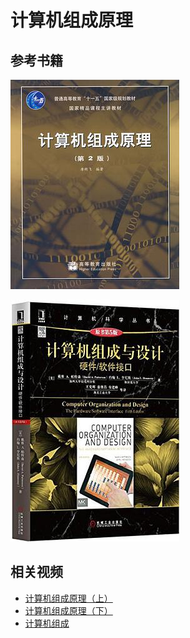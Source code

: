 # 计算机组成原理

## 参考书籍

![](.gitbook/assets/ji-suan-ji-zu-cheng-yuan-li-.jpg)

![](.gitbook/assets/ruan-jian-jie-kou-.jpg)

## 相关视频

* [计算机组成原理（上）](https://www.icourse163.org/course/HIT-309001)
* [计算机组成原理（下）](https://www.icourse163.org/course/HIT-1001527001)
* [计算机组成](https://www.icourse163.org/course/PKU-1205809805)

